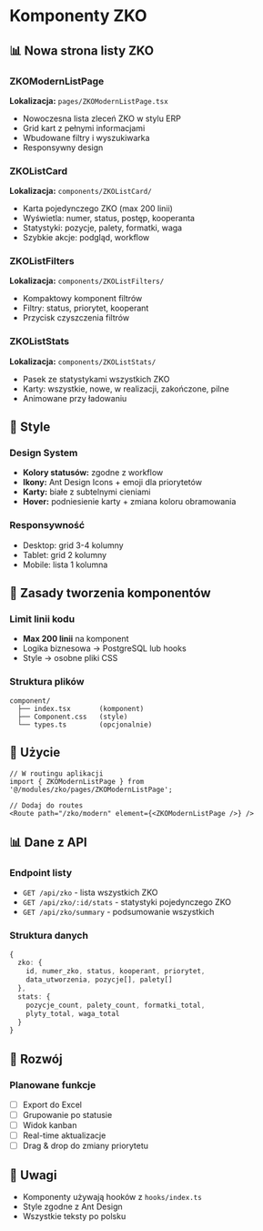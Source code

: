 # Komponenty ZKO

## 📊 Nowa strona listy ZKO

### ZKOModernListPage
**Lokalizacja:** `pages/ZKOModernListPage.tsx`
- Nowoczesna lista zleceń ZKO w stylu ERP
- Grid kart z pełnymi informacjami
- Wbudowane filtry i wyszukiwarka
- Responsywny design

### ZKOListCard
**Lokalizacja:** `components/ZKOListCard/`
- Karta pojedynczego ZKO (max 200 linii)
- Wyświetla: numer, status, postęp, kooperanta
- Statystyki: pozycje, palety, formatki, waga
- Szybkie akcje: podgląd, workflow

### ZKOListFilters
**Lokalizacja:** `components/ZKOListFilters/`
- Kompaktowy komponent filtrów
- Filtry: status, priorytet, kooperant
- Przycisk czyszczenia filtrów

### ZKOListStats
**Lokalizacja:** `components/ZKOListStats/`
- Pasek ze statystykami wszystkich ZKO
- Karty: wszystkie, nowe, w realizacji, zakończone, pilne
- Animowane przy ładowaniu

## 🎨 Style

### Design System
- **Kolory statusów:** zgodne z workflow
- **Ikony:** Ant Design Icons + emoji dla priorytetów
- **Karty:** białe z subtelnymi cieniami
- **Hover:** podniesienie karty + zmiana koloru obramowania

### Responsywność
- Desktop: grid 3-4 kolumny
- Tablet: grid 2 kolumny  
- Mobile: lista 1 kolumna

## 📝 Zasady tworzenia komponentów

### Limit linii kodu
- **Max 200 linii** na komponent
- Logika biznesowa → PostgreSQL lub hooks
- Style → osobne pliki CSS

### Struktura plików
```
component/
  ├── index.tsx       (komponent)
  ├── Component.css   (style)
  └── types.ts        (opcjonalnie)
```

## 🔧 Użycie

```tsx
// W routingu aplikacji
import { ZKOModernListPage } from '@/modules/zko/pages/ZKOModernListPage';

// Dodaj do routes
<Route path="/zko/modern" element={<ZKOModernListPage />} />
```

## 📊 Dane z API

### Endpoint listy
- `GET /api/zko` - lista wszystkich ZKO
- `GET /api/zko/:id/stats` - statystyki pojedynczego ZKO
- `GET /api/zko/summary` - podsumowanie wszystkich

### Struktura danych
```typescript
{
  zko: {
    id, numer_zko, status, kooperant, priorytet,
    data_utworzenia, pozycje[], palety[]
  },
  stats: {
    pozycje_count, palety_count, formatki_total,
    plyty_total, waga_total
  }
}
```

## 🚀 Rozwój

### Planowane funkcje
- [ ] Export do Excel
- [ ] Grupowanie po statusie
- [ ] Widok kanban
- [ ] Real-time aktualizacje
- [ ] Drag & drop do zmiany priorytetu

## 📌 Uwagi
- Komponenty używają hooków z `hooks/index.ts`
- Style zgodne z Ant Design
- Wszystkie teksty po polsku